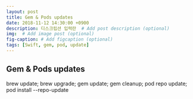 ```yaml
---
layout: post
title: Gem & Pods updates
date: 2018-11-12 14:30:00 +0900
description: 디스크립션 입력란  # Add post description (optional)
img:  # Add image post (optional)
fig-caption: # Add figcaption (optional)
tags: [Swift, gem, pod, update]
---
```


## Gem & Pods updates
brew update; brew upgrade; gem update; gem cleanup; pod repo update;
pod install --repo-update

